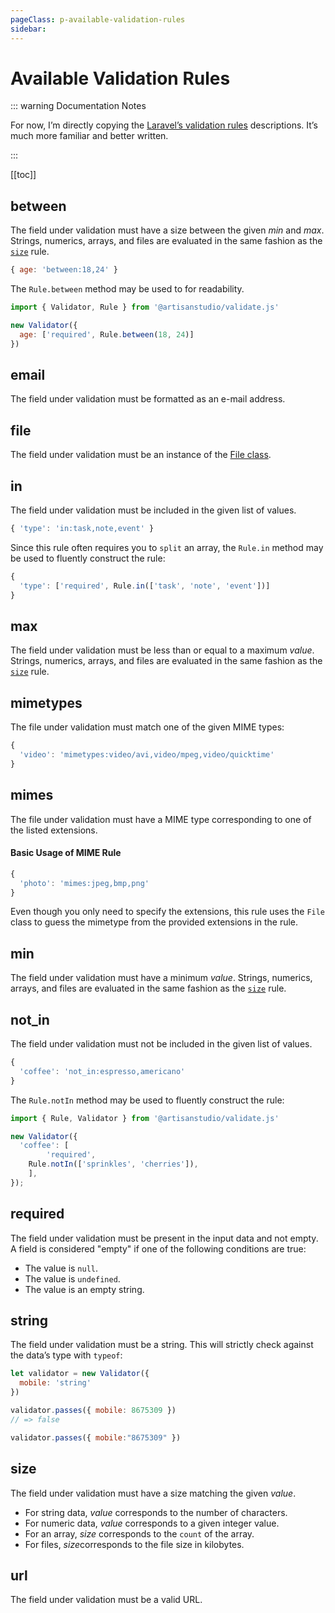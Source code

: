```yaml
---
pageClass: p-available-validation-rules
sidebar:
---
```




# Available Validation Rules

::: warning Documentation Notes

For now, I’m directly copying the [Laravel’s validation rules](<https://laravel.com/docs/5.7/validation>) descriptions. It’s much more familiar and better written.

:::

[[toc]]

## between

The field under validation must have a size between the given *min* and *max*. Strings, numerics, arrays, and files are evaluated in the same fashion as the [`size`](#size) rule.

```javascript
{ age: 'between:18,24' }
```

The `Rule.between` method may be used to for readability.

```javascript
import { Validator, Rule } from '@artisanstudio/validate.js'

new Validator({
  age: ['required', Rule.between(18, 24)]
})
```

## email

The field under validation must be formatted as an e-mail address.

## file

The field under validation must be an instance of the [File class](<https://developer.mozilla.org/en-US/docs/Web/API/File>).

## in

The field under validation must be included in the given list of values. 

```javascript
{ 'type': 'in:task,note,event' }
```

Since this rule often requires you to `split` an array, the `Rule.in` method may be used to fluently construct the rule:

```javascript
{
  'type': ['required', Rule.in(['task', 'note', 'event'])]
}
```

## max

The field under validation must be less than or equal to a maximum *value*. Strings, numerics, arrays, and files are evaluated in the same fashion as the [`size`](#size) rule.

## mimetypes

The file under validation must match one of the given MIME types:

```javascript
{ 
  'video': 'mimetypes:video/avi,video/mpeg,video/quicktime' 
}
```

## mimes

The file under validation must have a MIME type corresponding to one of the listed extensions.

#### Basic Usage of MIME Rule

```javascript
{ 
  'photo': 'mimes:jpeg,bmp,png' 
}
```

Even though you only need to specify the extensions, this rule uses the `File` class to guess the mimetype from the provided extensions in the rule.

## min

The field under validation must have a minimum *value*. Strings, numerics, arrays, and files are evaluated in the same fashion as the [`size`](#size) rule.

## not_in

The field under validation must not be included in the given list of values. 

```javascript
{ 
  'coffee': 'not_in:espresso,americano' 
}
```

The `Rule.notIn` method may be used to fluently construct the rule:

```javascript
import { Rule, Validator } from '@artisanstudio/validate.js'

new Validator({
  'coffee': [
		'required',
    Rule.notIn(['sprinkles', 'cherries']),
	],
});
```

## required

The field under validation must be present in the input data and not empty. A field is considered "empty" if one of the following conditions are true:

- The value is `null`.
- The value is `undefined`.
- The value is an empty string.

## string

The field under validation must be a string. This will strictly check against the data’s type with `typeof`:

```javascript
let validator = new Validator({ 
  mobile: 'string'
})

validator.passes({ mobile: 8675309 })
// => false

validator.passes({ mobile:"8675309" })
```

## size

The field under validation must have a size matching the given *value*. 

- For string data, *value* corresponds to the number of characters. 
- For numeric data, *value* corresponds to a given integer value. 
- For an array, *size* corresponds to the `count` of the array. 
- For files, *size*corresponds to the file size in kilobytes.

## url

The field under validation must be a valid URL.